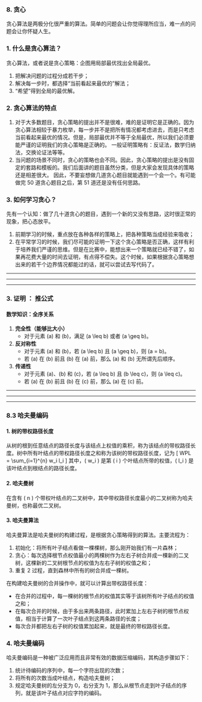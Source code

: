 ### 8. 贪心
贪心算法是两极分化很严重的算法。简单的问题会让你觉得理所应当，难一点的问题会让你怀疑人生。

### 1. 什么是贪心算法？
贪心算法，或者说是贪心策略：企图用局部最优找出全局最优。
1. 把解决问题的过程分成若干步；
2. 解决每一步时，都选择“当前看起来最优的”解法；
3. “希望”得到全局的最优解。

### 2. 贪心算法的特点
1. 对于大多数题目，贪心策略的提出并不是很难，难的是证明它是正确的。因为贪心算法相较于暴力枚举，每一步并不是把所有情况都考虑进去，而是只考虑当前看起来最优的情况。但是，局部最优并不等于全局最优，所以我们必须要能严谨的证明我们的贪心策略是正确的。
一般证明策略有：反证法，数学归纳法，交换论证法等等。
2. 当问题的场景不同时，贪心的策略也会不同。因此，贪心策略的提出是没有固定的套路和模板的。我们后面讲的题目虽然分类，但是大家会发现具体的策略还是相差很大。
因此，不要妄想做几道贪心题目就能遇到一个会一个。有可能做完 50 道贪心题目之后，第 51 道还是没有任何思路。

### 3. 如何学习贪心？
先有一个认知：做了几十道贪心的题目，遇到一个新的又没有思路，这时很正常的现象，把心态放平。
1. 前期学习的时候，重点放在各种各样的策略上，把各种策略当成经验来吸收；
2. 在平常学习的时候，我们尽可能的证明一下这个贪心策略是否正确，这样有利于培养我们严谨的思维。但是在比赛中，能想出来一个策略就已经不错了，如果再花费大量的时间去证明，有点得不偿失。这个时候，如果根据贪心策略想出来的若干个边界情况都能过的话，就可以尝试去写代码了。



--------------
--------------
--------------


### 3. 证明 ： 推公式
#### 数学知识：全序关系
1. **完全性（能够比大小）**
   - 对于元素 \(a\) 和 \(b\)，满足 \(a \leq b\) 或者 \(a \geq b\)。
2. **反对称性**
   - 对于元素 \(a\) 和 \(b\)，若 \(a \leq b\) 且 \(a \geq b\)，则 \(a = b\)。
   - 若 \(a\) 在 \(b\) 前且 \(b\) 在 \(a\) 前，那么 \(a\) 和 \(b\) 无所谓先后顺序。
3. **传递性**
   - 对于元素 \(a\)、\(b\) 和 \(c\)，若 \(a \leq b\) 且 \(b \leq c\)，则 \(a \leq c\)。
   - 若 \(a\) 在 \(b\) 前且 \(b\) 在 \(c\) 前，那么 \(a\) 在 \(c\) 前。




-----------
----
----


### 8.3 哈夫曼编码
#### 1. 树的带权路径长度
从树的根到任意结点的路径长度与该结点上权值的乘积，称为该结点的带权路径长度。树中所有叶结点的带权路径长度之和称为该树的带权路径长度，记为
\[
WPL = \sum_{i=1}^{n} w_i l_i
\]
其中，\( w_i \) 是第 \( i \) 个叶结点所带的权值，\( l_i \) 是该叶结点到根结点的路径长度。

#### 2. 哈夫曼树
在含有 \( n \) 个带权叶结点的二叉树中，其中带权路径长度最小的二叉树称为哈夫曼树，也称最优二叉树。

#### 3. 哈夫曼算法
哈夫曼算法是哈夫曼树的构建过程，是根据贪心策略得到的算法。主要流程为：
1. 初始化：将所有叶子结点看做一棵棵树，那么刚开始我们有一片森林；
2. 贪心：每次选择根节点权值最小的两棵树作为左右子树合并成一棵新的二叉树，这棵新的二叉树根节点的权值为左右子树的权值之和；
3. 重复 2 过程，直到森林中所有的树合并成一棵树。

在构建哈夫曼树的合并操作中，就可以计算出带权路径长度：
- 在合并的过程中，每一棵树的根节点的权值其实等于该树所有叶子结点的权值之和；
- 在每次合并的时候，由于多出来两条路径，此时累加上左右子树的根节点权值，相当于计算了一次叶子结点到这两条路径的长度；
- 每次合并都把左右子树的权值累加起来，就是最终的带权路径长度。




### 4. 哈夫曼编码
哈夫曼编码是一种被广泛应用而且非常有效的数据压缩编码，其构造步骤如下：
1. 统计待编码的序列中，每一个字符出现的次数；
2. 将所有的次数当成叶结点，构造哈夫曼树；
3. 规定哈夫曼树的左分支为 0，右分支为 1，那么从根节点走到叶子结点的序列，就是该叶子结点对应字符的编码。